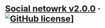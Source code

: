 # [Social netowrk v2.0.0](https://social-network-legabog.web.app/) &middot; [![GitHub license](https://img.shields.io/badge/license-MIT-green.svg)](https://github.com/Legabog/social-network-v2.0.0_legabog/blob/master/LICENSE)]

